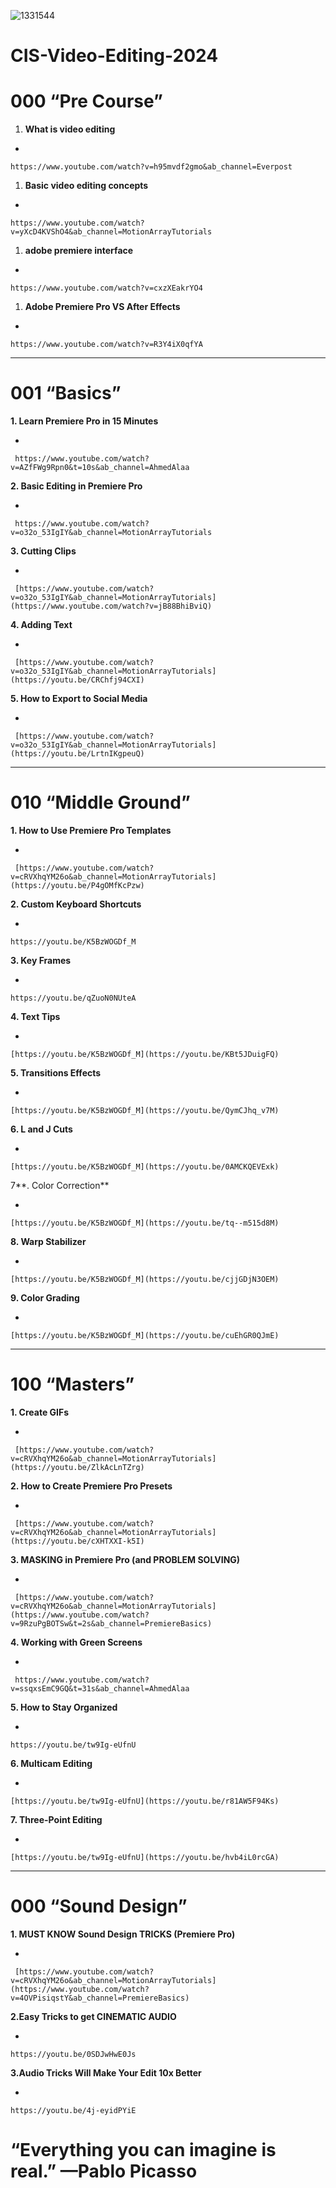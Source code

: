 ![1331544](https://github.com/nasa013/CIS-Video-Editing-2024/assets/99669458/066d5c2c-4c1a-42fe-a556-da1e07de4a7f) 

# CIS-Video-Editing-2024

# 000 “Pre Course”

1. **What is video editing** 
- 
    
    https://www.youtube.com/watch?v=h95mvdf2gmo&ab_channel=Everpost
    
1. **Basic video editing concepts**
- 
    
    https://www.youtube.com/watch?v=yXcD4KVShO4&ab_channel=MotionArrayTutorials
    
1. **adobe premiere interface**
- 
    
    https://www.youtube.com/watch?v=cxzXEakrYO4
    
1. **Adobe Premiere Pro VS After Effects**
- 
    
    https://www.youtube.com/watch?v=R3Y4iX0qfYA
    
 ___

# 001 “Basics”

 **1. Learn Premiere Pro in 15 Minutes**

- 
    
     https://www.youtube.com/watch?v=AZfFWg9Rpn0&t=10s&ab_channel=AhmedAlaa
    

 **2. Basic Editing in Premiere Pro**

- 
    
     https://www.youtube.com/watch?v=o32o_53IgIY&ab_channel=MotionArrayTutorials
    

 **3. Cutting Clips**

- 
    
     [https://www.youtube.com/watch?v=o32o_53IgIY&ab_channel=MotionArrayTutorials](https://www.youtube.com/watch?v=jB88BhiBviQ)
    

 **4. Adding Text**

- 
    
     [https://www.youtube.com/watch?v=o32o_53IgIY&ab_channel=MotionArrayTutorials](https://youtu.be/CRChfj94CXI)
    

 **5. How to Export to Social Media**

- 
    
     [https://www.youtube.com/watch?v=o32o_53IgIY&ab_channel=MotionArrayTutorials](https://youtu.be/LrtnIKgpeuQ)

___

# 010 “Middle Ground”

 **1. How to Use Premiere Pro Templates**

- 
    
     [https://www.youtube.com/watch?v=cRVXhqYM26o&ab_channel=MotionArrayTutorials](https://youtu.be/P4gOMfKcPzw)
    

 **2. Custom Keyboard Shortcuts**

- 
    
    https://youtu.be/K5BzWOGDf_M
    

 **3.  Key Frames**

- 
    
    https://youtu.be/qZuoN0NUteA
    

 **4. Text Tips**

- 
    
    [https://youtu.be/K5BzWOGDf_M](https://youtu.be/KBt5JDuigFQ)
    

 **5. Transitions Effects**

- 
    
    [https://youtu.be/K5BzWOGDf_M](https://youtu.be/QymCJhq_v7M)
    

 **6. L and J Cuts**

- 
    
    [https://youtu.be/K5BzWOGDf_M](https://youtu.be/0AMCKQEVExk)
    

 7**. Color Correction**

- 
    
    [https://youtu.be/K5BzWOGDf_M](https://youtu.be/tq--m515d8M)
    

 **8. Warp Stabilizer**

- 
    
    [https://youtu.be/K5BzWOGDf_M](https://youtu.be/cjjGDjN3OEM)
    

 **9. Color Grading**

- 
    
    [https://youtu.be/K5BzWOGDf_M](https://youtu.be/cuEhGR0QJmE)
    

___ 

# 100 “Masters”

 **1. Create GIFs**

- 
    
     [https://www.youtube.com/watch?v=cRVXhqYM26o&ab_channel=MotionArrayTutorials](https://youtu.be/ZlkAcLnTZrg)
    

 **2. How to Create Premiere Pro Presets**

- 
    
     [https://www.youtube.com/watch?v=cRVXhqYM26o&ab_channel=MotionArrayTutorials](https://youtu.be/cXHTXXI-k5I)
    

 **3. MASKING in Premiere Pro (and PROBLEM SOLVING)**

- 
    
     [https://www.youtube.com/watch?v=cRVXhqYM26o&ab_channel=MotionArrayTutorials](https://www.youtube.com/watch?v=9RzuPgBOTSw&t=2s&ab_channel=PremiereBasics)
    

  **4. Working with Green Screens**

- 
    
     https://www.youtube.com/watch?v=ssqxsEmC9GQ&t=31s&ab_channel=AhmedAlaa
    

 **5. How to Stay Organized**

- 
    
    https://youtu.be/tw9Ig-eUfnU
    

 **6. Multicam Editing**

- 
    
    [https://youtu.be/tw9Ig-eUfnU](https://youtu.be/r81AW5F94Ks)
    

 **7. Three-Point Editing**

- 
    
    [https://youtu.be/tw9Ig-eUfnU](https://youtu.be/hvb4iL0rcGA)
    

___

# 000 “Sound Design”

 **1. MUST KNOW Sound Design TRICKS (Premiere Pro)**

- 
    
     [https://www.youtube.com/watch?v=cRVXhqYM26o&ab_channel=MotionArrayTutorials](https://www.youtube.com/watch?v=4OVPisiqstY&ab_channel=PremiereBasics)
    

**2.Easy Tricks to get CINEMATIC AUDIO**

- 
    
    https://youtu.be/0SDJwHwE0Js
    

**3.Audio Tricks Will Make Your Edit 10x Better**

- 
    
    https://youtu.be/4j-eyidPYiE
    

# “Everything you can imagine is real.” —Pablo Picasso


    

